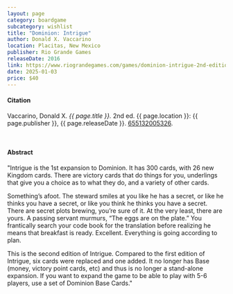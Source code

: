 ```yaml
---
layout: page
category: boardgame
subcategory: wishlist
title: "Dominion: Intrigue"
author: Donald X. Vaccarino
location: Placitas, New Mexico
publisher: Rio Grande Games
releaseDate: 2016
link: https://www.riograndegames.com/games/dominion-intrigue-2nd-edition/
date: 2025-01-03
price: $40
---
```


#### Citation

Vaccarino, Donald X. *{{ page.title }}.* 2nd ed. {{ page.location }}: {{ page.publisher }}, {{ page.releaseDate }}. [655132005326](https://www.riograndegames.com/games/dominion-intrigue-2nd-edition/).

<br>


#### Abstract

"Intrigue is the 1st expansion to Dominion. It has 300 cards, with 26 new Kingdom cards. There are victory cards that do things for you, underlings that give you a choice as to what they do, and a variety of other cards.

Something’s afoot. The steward smiles at you like he has a secret, or like he thinks you have a secret, or like you think he thinks you have a secret. There are secret plots brewing, you’re sure of it. At the very least, there are yours. A passing servant murmurs, “The eggs are on the plate.” You frantically search your code book for the translation before realizing he means that breakfast is ready. Excellent. Everything is going according to plan.

This is the second edition of Intrigue. Compared to the first edition of Intrigue, six cards were replaced and one added.  It no longer has Base (money, victory point cards, etc) and thus is no longer a stand-alone expansion. If you want to expand the game to be able to play with 5-6 players, use a set of Dominion Base Cards."
